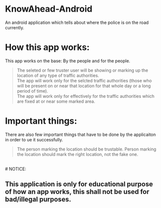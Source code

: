 # KnowAhead-Android
An android application which tells about where the police is on the road currently. 
<br/>
# How this app works:
This app works on the base: By the people and for the people.  
> The seleted or few truster user will be showing or marking up the location of any type of traffic authorities.  
> The app will work only for the selcted traffic authorities (those who will be present on or near that location for that whole day or a long period of time).  
> The app will work only for effectively for the traffic authorities which are fixed at or near some marked area.
# Important things:
There are also few important things that have to be done by the applicaiton in order to ue it successfully.
> The person marking the location should be trustable.
> Person marking the location should mark the right location, not the fake one.
<br/>
# NOTICE:
<h2>This application is only for educational purpose of how an app works, this shall not be used for bad/illegal purposes.
